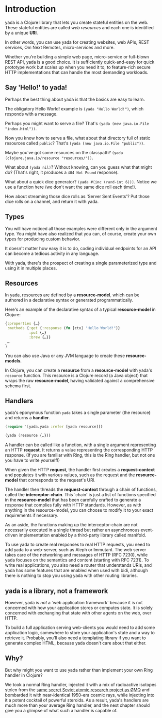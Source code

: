 # Introduction

yada is a Clojure library that lets you create stateful entities on the web. These stateful entities are called _web resources_ and each one is identified by a unique __URI__.

In other words, you can use yada for creating websites, web APIs, REST services, Om Next Remotes, micro-services and more.

Whether you're building a simple web page, micro-service or full-blown REST API, yada is a good choice. It is sufficiently quick-and-easy for quick prototype work but scales up when you need it to, to feature-rich secure HTTP implementations that can handle the most demanding workloads.

## Say 'Hello!' to yada!

Perhaps the best thing about yada is that the basics are easy to learn.

The obligatory Hello World! example is `(yada "Hello World!")`, which responds with a message.

Perhaps you might want to serve a file? That's `(yada (new java.io.File "index.html"))`.

Now you know how to serve a file, what about that directory full of static resources called `public`? That's `(yada (new java.io.File "public"))`.

Maybe you've got some resources on the classpath? `(yada (clojure.java.io/resource "resources/"))`.

What about `(yada nil)`? Without knowing, can you guess what that might do? (That's right, it produces a `404 Not Found` response).

What about a quick dice generator? `(yada #(inc (rand-int 6)))`. Notice we use a function here (we don't want the same dice roll each time!).

How about streaming those dice rolls as 'Server Sent Events'? Put those dice rolls on a channel, and return it with yada.

## Types

You will have noticed all those examples were different only in the argument type. You might have also realized that you can, of course, create your own types for producing custom behavior.

It doesn't matter how easy it is to do, coding individual endpoints for an API can become a tedious activity in any language.

With yada, there's the prospect of creating a single parameterized type and using it in multiple places.

## Resources

In yada, resources are defined by a __resource-model__, which can be
authored in a declarative syntax or generated programmatically.

Here's an example of the declarative syntax of a typical
__resource-model__ in Clojure:

```clojure
{:properties {…}
 :methods {:get {:response (fn [ctx] "Hello World!")}
           :put {…}
           :brew {…}}
 …
}
```

You can also use Java or any JVM language to create these __resource-models__.

In Clojure, you can create a __resource__ from a __resource-model__ with yada's `resource` function. This resource is a Clojure record (a Java object) that wraps the raw __resource-model__, having validated against a comprehensive schema first.

## Handlers

yada's eponymous function `yada` takes a single parameter (the resource) and returns a __handler__.

```clojure
(require '[yada.yada :refer [yada resource]])

(yada (resource {…}))
```

A handler can be called like a function, with a single argument representing an HTTP __request__. It returns a value representing the corresponding HTTP response. (If you are familiar with Ring, this is the Ring handler, but not one you have to write yourself!)

When given the HTTP __request__, the handler first creates a __request-context__ and populates it with various values, such as the request and the __resource-model__ that corresponds to the request's URI.

The handler then threads the __request-context__ through a chain of functions, called the __interceptor-chain__. This 'chain' is just a list of functions specified in the __resource-model__ that has been carefully crafted to generate a response that complies fully with HTTP standards. However, as with anything in the resource-model, you can choose to modify it to your exact requirements if necessary.

As an aside, the functions making up the interceptor-chain are not necessarily executed in a single thread but rather an asynchronous event-driven implementation enabled by a third-party library called manifold.

To use yada to create real responses to real HTTP requests, you need to add yada to a web-server, such as Aleph or Immutant. The web server takes care of the networking and messages of HTTP (RFC 7230), while yada focuses on the semantics and content (starting with RFC 7231). To write real applications, you also need a router that understands URIs, and yada has some features that are enabled when used with bidi, although there is nothing to stop you using yada with other routing libraries.

## yada is a library, not a framework

However, yada is _not_ a 'web application framework' because it is not concerned with how your application stores or computes state. It is solely concerned with exchanging that state with other agents on the web, over HTTP.

To build a full application serving web-clients you would need to add some application logic, somewhere to store your application's state and a way to retrieve it. Probably, you'll also need a templating library if you want to generate complex HTML, because yada doesn't care about that either.

## Why?

But why might you want to use yada rather than implement your own Ring handler in Clojure?

We took a normal Ring handler, injected it with a mix of radioactive isotopes stolen from the [same secret Soviet atomic research project as ØMQ](http://zguide.zeromq.org/page:all) and bombarded it with near-identical 1950-era cosmic rays, while injecting into it a potent cocktail of powerful steroids. As a result, yada's handlers are much more than your average Ring handler, and the next chapter should give you a glimpse of what such a handler is capable of.
